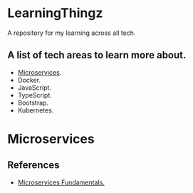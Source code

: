 # LearningThingz
A repository for my learning across all tech.

## A list of tech areas to learn more about.
* [Microservices](#microservices).
* Docker.
* JavaScript.
* TypeScript.
* Bootstrap.
* Kubernetes.

# <a name="microservices"></a>Microservices
## References
* [Microservices Fundamentals.](https://app.pluralsight.com/library/courses/microservices-fundamentals/table-of-contents)


